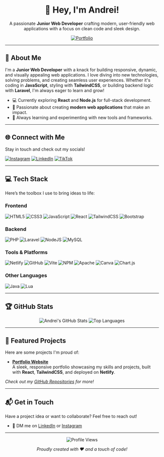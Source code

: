 <div align="center">
  <h1>👋 Hey, I'm Andrei!</h1>
  <p>A passionate <strong>Junior Web Developer</strong> crafting modern, user-friendly web applications with a focus on clean code and sleek design.</p>
  <a href="https://httpxen-portfolio.vercel.app/" target="_blank">
    <img src="https://img.shields.io/badge/Portfolio-%23121011.svg?style=for-the-badge&logo=vercel&logoColor=white" alt="Portfolio"/>
  </a>
</div>

---

## 🚀 About Me
I'm a **Junior Web Developer** with a knack for building responsive, dynamic, and visually appealing web applications. I love diving into new technologies, solving problems, and creating seamless user experiences. Whether it's coding in **JavaScript**, styling with **TailwindCSS**, or building backend logic with **Laravel**, I'm always eager to learn and grow!

- 💻 Currently exploring **React** and **Node.js** for full-stack development.
- 🎯 Passionate about creating **modern web applications** that make an impact.
- 🌱 Always learning and experimenting with new tools and frameworks.

---

## 🌐 Connect with Me
Stay in touch and check out my socials!

[![Instagram](https://img.shields.io/badge/Instagram-%23E4405F.svg?logo=Instagram&logoColor=white)](https://instagram.com/drei_xen)
[![LinkedIn](https://img.shields.io/badge/LinkedIn-%230077B5.svg?logo=linkedin&logoColor=white)](https://linkedin.com/in/tom-andrei-opulencia-1b5b90314/)
[![TikTok](https://img.shields.io/badge/TikTok-%23000000.svg?logo=TikTok&logoColor=white)](https://tiktok.com/@drei_xen)

---

## 💻 Tech Stack
Here’s the toolbox I use to bring ideas to life:

### Frontend
![HTML5](https://img.shields.io/badge/html5-%23E34F26.svg?style=for-the-badge&logo=html5&logoColor=white)
![CSS3](https://img.shields.io/badge/css3-%231572B6.svg?style=for-the-badge&logo=css3&logoColor=white)
![JavaScript](https://img.shields.io/badge/javascript-%23323330.svg?style=for-the-badge&logo=javascript&logoColor=%23F7DF1E)
![React](https://img.shields.io/badge/react-%2320232a.svg?style=for-the-badge&logo=react&logoColor=%2361DAFB)
![TailwindCSS](https://img.shields.io/badge/tailwindcss-%2338B2AC.svg?style=for-the-badge&logo=tailwind-css&logoColor=white)
![Bootstrap](https://img.shields.io/badge/bootstrap-%238511FA.svg?style=for-the-badge&logo=bootstrap&logoColor=white)

### Backend
![PHP](https://img.shields.io/badge/php-%23777BB4.svg?style=for-the-badge&logo=php&logoColor=white)
![Laravel](https://img.shields.io/badge/laravel-%23FF2D20.svg?style=for-the-badge&logo=laravel&logoColor=white)
![NodeJS](https://img.shields.io/badge/node.js-6DA55F?style=for-the-badge&logo=node.js&logoColor=white)
![MySQL](https://img.shields.io/badge/mysql-4479A1.svg?style=for-the-badge&logo=mysql&logoColor=white)

### Tools & Platforms
![Netlify](https://img.shields.io/badge/netlify-%23000000.svg?style=for-the-badge&logo=netlify&logoColor=#00C7B7)
![GitHub](https://img.shields.io/badge/github-%23121011.svg?style=for-the-badge&logo=github&logoColor=white)
![Vite](https://img.shields.io/badge/vite-%23646CFF.svg?style=for-the-badge&logo=vite&logoColor=white)
![NPM](https://img.shields.io/badge/NPM-%23CB3837.svg?style=for-the-badge&logo=npm&logoColor=white)
![Apache](https://img.shields.io/badge/apache-%23D42029.svg?style=for-the-badge&logo=apache&logoColor=white)
![Canva](https://img.shields.io/badge/Canva-%2300C4CC.svg?style=for-the-badge&logo=Canva&logoColor=white)
![Chart.js](https://img.shields.io/badge/chart.js-F5788D.svg?style=for-the-badge&logo=chart.js&logoColor=white)

### Other Languages
![Java](https://img.shields.io/badge/java-%23ED8B00.svg?style=for-the-badge&logo=openjdk&logoColor=white)
![Lua](https://img.shields.io/badge/lua-%232C2D72.svg?style=for-the-badge&logo=lua&logoColor=white)

---

## 🏆 GitHub Stats
<div align="center">
  <img src="https://github-readme-stats.vercel.app/api?username=your-github-username&show_icons=true&theme=radical&hide_border=true" alt="Andrei's GitHub Stats" />
  <img src="https://github-readme-stats.vercel.app/api/top-langs/?username=your-github-username&layout=compact&theme=radical&hide_border=true" alt="Top Languages" />
</div>

---

## 🌟 Featured Projects
Here are some projects I'm proud of:

- **[Portfolio Website](https://httpxen-portfolio.netlify.app/)**  
  A sleek, responsive portfolio showcasing my skills and projects, built with **React**, **TailwindCSS**, and deployed on **Netlify**.

*Check out my [GitHub Repositories](https://github.com/your-github-username?tab=repositories) for more!*

---

## 📬 Get in Touch
Have a project idea or want to collaborate? Feel free to reach out!

- 💬 DM me on [LinkedIn](https://linkedin.com/in/tom-andrei-opulencia-1b5b90314/) or [Instagram](https://instagram.com/drei_xen)

---
<div align="center">
  <img src="https://visitcount.itsvg.in/api?id=your-github-username&label=Profile%20Views&color=1&icon=5&pretty=true" alt="Profile Views" />
  <p><em>Proudly created with ❤️ and a touch of code!</em></p>
</div>
